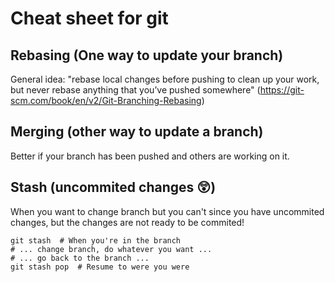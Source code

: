 # Cheat sheet for git
## Rebasing (One way to update your branch)
General idea: "rebase local changes before pushing to clean up your work, but never rebase anything that you’ve pushed somewhere" (https://git-scm.com/book/en/v2/Git-Branching-Rebasing)

## Merging (other way to update a branch)
Better if your branch has been pushed and others are working on it.

## Stash (uncommited changes 😲)
When you want to change branch but you can't since you have uncommited changes, but the changes are not ready to be commited!
```shell
git stash  # When you're in the branch
# ... change branch, do whatever you want ...
# ... go back to the branch ...
git stash pop  # Resume to were you were
